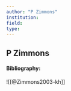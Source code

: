 ```yaml
---
author: "P Zimmons"
institution:
field:
type:
---
```


## P Zimmons
#### Bibliography:

![[@Zimmons2003-kh]]